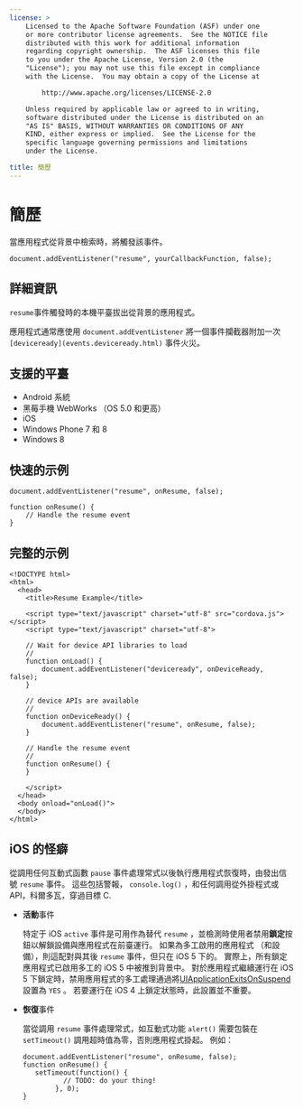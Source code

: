 ```yaml
---
license: >
    Licensed to the Apache Software Foundation (ASF) under one
    or more contributor license agreements.  See the NOTICE file
    distributed with this work for additional information
    regarding copyright ownership.  The ASF licenses this file
    to you under the Apache License, Version 2.0 (the
    "License"); you may not use this file except in compliance
    with the License.  You may obtain a copy of the License at

        http://www.apache.org/licenses/LICENSE-2.0

    Unless required by applicable law or agreed to in writing,
    software distributed under the License is distributed on an
    "AS IS" BASIS, WITHOUT WARRANTIES OR CONDITIONS OF ANY
    KIND, either express or implied.  See the License for the
    specific language governing permissions and limitations
    under the License.

title: 簡歷
---
```


# 簡歷

當應用程式從背景中檢索時，將觸發該事件。

    document.addEventListener("resume", yourCallbackFunction, false);
    

## 詳細資訊

`resume`事件觸發時的本機平臺拔出從背景的應用程式。

應用程式通常應使用 `document.addEventListener` 將一個事件攔截器附加一次 `[deviceready](events.deviceready.html)` 事件火災。

## 支援的平臺

*   Android 系統
*   黑莓手機 WebWorks （OS 5.0 和更高）
*   iOS
*   Windows Phone 7 和 8
*   Windows 8

## 快速的示例

    document.addEventListener("resume", onResume, false);
    
    function onResume() {
        // Handle the resume event
    }
    

## 完整的示例

    <!DOCTYPE html>
    <html>
      <head>
        <title>Resume Example</title>
    
        <script type="text/javascript" charset="utf-8" src="cordova.js"></script>
        <script type="text/javascript" charset="utf-8">
    
        // Wait for device API libraries to load
        //
        function onLoad() {
            document.addEventListener("deviceready", onDeviceReady, false);
        }
    
        // device APIs are available
        //
        function onDeviceReady() {
            document.addEventListener("resume", onResume, false);
        }
    
        // Handle the resume event
        //
        function onResume() {
        }
    
        </script>
      </head>
      <body onload="onLoad()">
      </body>
    </html>
    

## iOS 的怪癖

從調用任何互動式函數 `pause` 事件處理常式以後執行應用程式恢復時，由發出信號 `resume` 事件。 這些包括警報， `console.log()` ，和任何調用從外掛程式或 API，科爾多瓦，穿過目標 C.

*   **活動**事件
    
    特定于 iOS `active` 事件是可用作為替代 `resume` ，並檢測時使用者禁用**鎖定**按鈕以解鎖設備與應用程式在前臺運行。 如果為多工啟用的應用程式 （和設備），則這配對與其後 `resume` 事件，但只在 iOS 5 下的。 實際上，所有鎖定應用程式已啟用多工的 iOS 5 中被推到背景中。 對於應用程式繼續運行在 iOS 5 下鎖定時，禁用應用程式的多工處理通過將[UIApplicationExitsOnSuspend][1]設置為 `YES` 。 若要運行在 iOS 4 上鎖定狀態時，此設置並不重要。

*   **恢復**事件
    
    當從調用 `resume` 事件處理常式，如互動式功能 `alert()` 需要包裝在 `setTimeout()` 調用超時值為零，否則應用程式掛起。 例如：
    
        document.addEventListener("resume", onResume, false);
        function onResume() {
           setTimeout(function() {
                  // TODO: do your thing!
                }, 0);
        }
        

 [1]: http://developer.apple.com/library/ios/#documentation/general/Reference/InfoPlistKeyReference/Articles/iPhoneOSKeys.html
